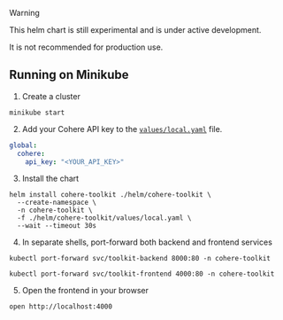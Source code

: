 > [!WARNING]
> This helm chart is still experimental and is under active development. 
> 
> It is not recommended for production use.

## Running on Minikube

1. Create a cluster
```shell
minikube start
```

2. Add your Cohere API key to the [`values/local.yaml`](values/local.yaml) file.
```yaml
global:
  cohere:
    api_key: "<YOUR_API_KEY>"
```

3. Install the chart
```shell
helm install cohere-toolkit ./helm/cohere-toolkit \
  --create-namespace \
  -n cohere-toolkit \
  -f ./helm/cohere-toolkit/values/local.yaml \
  --wait --timeout 30s
```

4. In separate shells, port-forward both backend and frontend services
```shell
kubectl port-forward svc/toolkit-backend 8000:80 -n cohere-toolkit
```
```shell
kubectl port-forward svc/toolkit-frontend 4000:80 -n cohere-toolkit
```

5. Open the frontend in your browser
```shell
open http://localhost:4000
```
